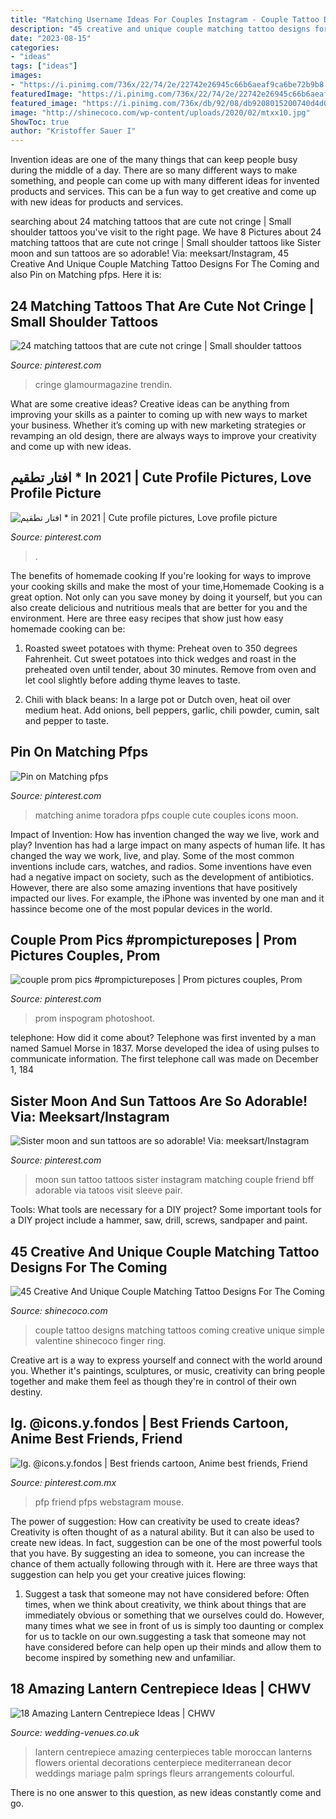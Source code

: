 ```yaml
---
title: "Matching Username Ideas For Couples Instagram - Couple Tattoo Designs Matching Tattoos Coming Creative Unique Simple Valentine Shinecoco Finger Ring"
description: "45 creative and unique couple matching tattoo designs for the coming"
date: "2023-08-15"
categories:
- "ideas"
tags: ["ideas"]
images:
- "https://i.pinimg.com/736x/22/74/2e/22742e26945c66b6aeaf9ca6be72b9b8.jpg?b=t"
featuredImage: "https://i.pinimg.com/736x/22/74/2e/22742e26945c66b6aeaf9ca6be72b9b8.jpg?b=t"
featured_image: "https://i.pinimg.com/736x/db/92/08/db9208015200740d4d05f0c5268fbf44.jpg"
image: "http://shinecoco.com/wp-content/uploads/2020/02/mtxx10.jpg"
ShowToc: true
author: "Kristoffer Sauer I"
---
```



Invention ideas are one of the many things that can keep people busy during the middle of a day. There are so many different ways to make something, and people can come up with many different ideas for invented products and services. This can be a fun way to get creative and come up with new ideas for products and services.

	

		
searching about 24 matching tattoos that are cute not cringe | Small shoulder tattoos you've visit to the right page. We have 8 Pictures about 24 matching tattoos that are cute not cringe | Small shoulder tattoos like Sister moon and sun tattoos are so adorable! Via: meeksart/Instagram, 45 Creative And Unique Couple Matching Tattoo Designs For The Coming and also Pin on Matching pfps. Here it is:
		
    
## 24 Matching Tattoos That Are Cute Not Cringe | Small Shoulder Tattoos

<img loading=lazy src="https://i.pinimg.com/736x/db/92/08/db9208015200740d4d05f0c5268fbf44.jpg" onerror="this.onerror=null;this.src='https://tse1.mm.bing.net/th?id=OIP.SOrHfyb7RIn_lKAqUn6J7gHaE8&amp;pid=15.1';" alt="24 matching tattoos that are cute not cringe | Small shoulder tattoos">

_Source: pinterest.com_

>cringe glamourmagazine trendin. 

	

What are some creative ideas?
Creative ideas can be anything from improving your skills as a painter to coming up with new ways to market your business. Whether it’s coming up with new marketing strategies or revamping an old design, there are always ways to improve your creativity and come up with new ideas.

    
## افتار تطقيم * In 2021 | Cute Profile Pictures, Love Profile Picture

<img loading=lazy src="https://i.pinimg.com/736x/4a/5f/dd/4a5fdde175d081402717f869955b233a.jpg" onerror="this.onerror=null;this.src='https://tse3.mm.bing.net/th?id=OIP.-tLq9MiwYQ5OzUnPHDIUaAHaHa&amp;pid=15.1';" alt="افتار تطقيم * in 2021 | Cute profile pictures, Love profile picture">

_Source: pinterest.com_

>. 

	

The benefits of homemade cooking
If you're looking for ways to improve your cooking skills and make the most of your time,Homemade Cooking is a great option. Not only can you save money by doing it yourself, but you can also create delicious and nutritious meals that are better for you and the environment. Here are three easy recipes that show just how easy homemade cooking can be: 
1. Roasted sweet potatoes with thyme: Preheat oven to 350 degrees Fahrenheit. Cut sweet potatoes into thick wedges and roast in the preheated oven until tender, about 30 minutes. Remove from oven and let cool slightly before adding thyme leaves to taste. 

2. Chili with black beans: In a large pot or Dutch oven, heat oil over medium heat. Add onions, bell peppers, garlic, chili powder, cumin, salt and pepper to taste.

    
## Pin On Matching Pfps

<img loading=lazy src="https://i.pinimg.com/736x/af/68/8b/af688b0116f79e4e95277d3a79cac7bc.jpg" onerror="this.onerror=null;this.src='https://tse3.mm.bing.net/th?id=OIP.iiXlelamc6ioz-Plr9itlgHaHa&amp;pid=15.1';" alt="Pin on Matching pfps">

_Source: pinterest.com_

>matching anime toradora pfps couple cute couples icons moon. 

	

Impact of Invention: How has invention changed the way we live, work and play?
Invention has had a large impact on many aspects of human life. It has changed the way we work, live, and play. Some of the most common inventions include cars, watches, and radios. Some inventions have even had a negative impact on society, such as the development of antibiotics. However, there are also some amazing inventions that have positively impacted our lives. For example, the iPhone was invented by one man and it hassince become one of the most popular devices in the world.

    
## Couple Prom Pics #prompictureposes | Prom Pictures Couples, Prom

<img loading=lazy src="https://i.pinimg.com/originals/bc/58/b1/bc58b1d659bed14ac2ce561b07c3f01a.jpg" onerror="this.onerror=null;this.src='https://tse3.mm.bing.net/th?id=OIP.oK-F2d4-6tcKA9C6W04y_QHaJ4&amp;pid=15.1';" alt="couple prom pics #prompictureposes | Prom pictures couples, Prom">

_Source: pinterest.com_

>prom inspogram photoshoot. 

	

telephone: How did it come about?
Telephone was first invented by a man named Samuel Morse in 1837. Morse developed the idea of using pulses to communicate information. The first telephone call was made on December 1, 184
    
## Sister Moon And Sun Tattoos Are So Adorable! Via: Meeksart/Instagram

<img loading=lazy src="https://i.pinimg.com/736x/22/74/2e/22742e26945c66b6aeaf9ca6be72b9b8.jpg?b=t" onerror="this.onerror=null;this.src='https://tse2.mm.bing.net/th?id=OIP.JSz_Had2EVpvsrozoWGKtAHaHa&amp;pid=15.1';" alt="Sister moon and sun tattoos are so adorable! Via: meeksart/Instagram">

_Source: pinterest.com_

>moon sun tattoo tattoos sister instagram matching couple friend bff adorable via tatoos visit sleeve pair. 

	

Tools: What tools are necessary for a DIY project?
Some important tools for a DIY project include a hammer, saw, drill, screws, sandpaper and paint.

    
## 45 Creative And Unique Couple Matching Tattoo Designs For The Coming

<img loading=lazy src="http://shinecoco.com/wp-content/uploads/2020/02/mtxx10.jpg" onerror="this.onerror=null;this.src='https://tse2.mm.bing.net/th?id=OIP.JGeG1BxqTO0jKQk_xFck1wHaHX&amp;pid=15.1';" alt="45 Creative And Unique Couple Matching Tattoo Designs For The Coming">

_Source: shinecoco.com_

>couple tattoo designs matching tattoos coming creative unique simple valentine shinecoco finger ring. 

	

Creative art is a way to express yourself and connect with the world around you. Whether it's paintings, sculptures, or music, creativity can bring people together and make them feel as though they're in control of their own destiny.

    
## Ig. @icons.y.fondos | Best Friends Cartoon, Anime Best Friends, Friend

<img loading=lazy src="https://i.pinimg.com/736x/bc/f8/e6/bcf8e678f6095decb74cb269bb68f2f7.jpg" onerror="this.onerror=null;this.src='https://tse2.mm.bing.net/th?id=OIP.QdBpNz2oW6Q5q7yqVdJW9wHaHa&amp;pid=15.1';" alt="Ig. @icons.y.fondos | Best friends cartoon, Anime best friends, Friend">

_Source: pinterest.com.mx_

>pfp friend pfps webstagram mouse. 

	

The power of suggestion: How can creativity be used to create ideas?
Creativity is often thought of as a natural ability. But it can also be used to create new ideas. In fact, suggestion can be one of the most powerful tools that you have. By suggesting an idea to someone, you can increase the chance of them actually following through with it. Here are three ways that suggestion can help you get your creative juices flowing: 
1. Suggest a task that someone may not have considered before: Often times, when we think about creativity, we think about things that are immediately obvious or something that we ourselves could do. However, many times what we see in front of us is simply too daunting or complex for us to tackle on our own.suggesting a task that someone may not have considered before can help open up their minds and allow them to become inspired by something new and unfamiliar. 

    
## 18 Amazing Lantern Centrepiece Ideas | CHWV

<img loading=lazy src="https://www.wedding-venues.co.uk/sites/default/files/Amazing-Lantern-Centrepiece-Ideas-fondlyforever.jpg" onerror="this.onerror=null;this.src='https://tse3.mm.bing.net/th?id=OIP.TDBOtmXzgS8UiWUDxIZnuwHaLH&amp;pid=15.1';" alt="18 Amazing Lantern Centrepiece Ideas | CHWV">

_Source: wedding-venues.co.uk_

>lantern centrepiece amazing centerpieces table moroccan lanterns flowers oriental decorations centerpiece mediterranean decor weddings mariage palm springs fleurs arrangements colourful. 

	

There is no one answer to this question, as new ideas constantly come and go.


